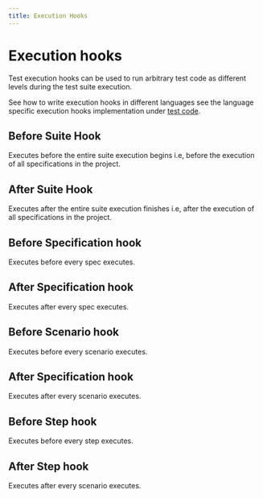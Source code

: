```yaml
---
title: Execution Hooks
---
```


# Execution hooks

Test execution hooks can be used to run arbitrary test code as different levels during the test suite execution.

See how to write execution hooks in different languages see the language specific execution hooks implementation under [test code](../test_code/step_implementations.md).

## Before Suite Hook
Executes before the entire suite execution begins i.e, before the execution of all specifications in the project.

## After Suite Hook
Executes after the entire suite execution finishes i.e, after the execution of all specifications in the project.

## Before Specification hook
Executes before every spec executes.

## After Specification hook
Executes after every spec executes.

## Before Scenario hook
Executes before every scenario executes.

## After Specification hook
Executes after every scenario executes.

## Before Step hook
Executes before every step executes.

## After Step hook
Executes after every scenario executes.
